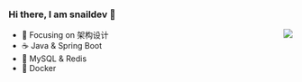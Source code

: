 ### Hi there, I am snaildev 👋

<img align="right" src="https://github-readme-stats.vercel.app/api?username=snaildev&show_icons=true&icon_color=805AD5&text_color=718096&bg_color=ffffff&hide_title=true" />

- :robot: Focusing on 架构设计
- :coffee: Java & Spring Boot
- :dolphin: MySQL & Redis
- :whale: Docker

<!--
**lonnyzhang423/lonnyzhang423** is a ✨ _special_ ✨ repository because its `README.md` (this file) appears on your GitHub profile.

Here are some ideas to get you started:

- 🔭 I’m currently working on ...
- 🌱 I’m currently learning ...
- 👯 I’m looking to collaborate on ...
- 🤔 I’m looking for help with ...
- 💬 Ask me about ...
- 📫 How to reach me: ...
- 😄 Pronouns: ...
- ⚡ Fun fact: ...

![Github Stats](https://github-readme-stats.vercel.app/api?username=snaildev&show_icons=true&count_private=true&hide_title=true)
![Most Used Languages](https://github-readme-stats.vercel.app/api/top-langs/?username=snaildev&hide_title=true&layout=compact)
-->
